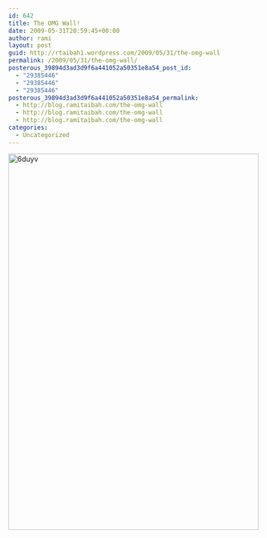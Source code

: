 ```yaml
---
id: 642
title: The OMG Wall!
date: 2009-05-31T20:59:45+00:00
author: rami
layout: post
guid: http://rtaibah1.wordpress.com/2009/05/31/the-omg-wall
permalink: /2009/05/31/the-omg-wall/
posterous_39894d3ad3d9f6a441052a50351e8a54_post_id:
  - "29385446"
  - "29385446"
  - "29385446"
posterous_39894d3ad3d9f6a441052a50351e8a54_permalink:
  - http://blog.ramitaibah.com/the-omg-wall
  - http://blog.ramitaibah.com/the-omg-wall
  - http://blog.ramitaibah.com/the-omg-wall
categories:
  - Uncategorized
---
```

<div class='p_embed p_image_embed'>
  <img alt="6duyv" height="751" src="http://139.59.20.41/wp-content/uploads/2011/12/6duyv-scaled500.jpg?w=199" width="499" />
</div>